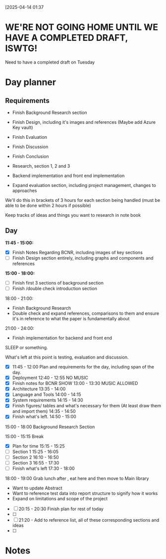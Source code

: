 [2025-04-14 01:37

# WE'RE NOT GOING HOME UNTIL WE HAVE A COMPLETED DRAFT, ISWTG!
Need to have a completed draft on Tuesday
# Day planner



## Requirements
- Finish Background Research section
- Finish Design, including it's images and references (Maybe add Azure Key vault)
-  Finish Evaluation
- Finish Discussion
- Finish Conclusion

 - Research, section 1, 2 and 3
 - Backend implementation and front end implementation
 - Expand evaluation section, including project management, changes to approaches

We'll do this in brackets of 3 hours for each section being handled (must be able to be done within 2 hours if possible)


Keep tracks of ideas and things you want to research in note book

## Day

**11:45 - 15:00:**
- [x] Finish Notes Regarding BCNR, including images of key sections
- [ ] Finish Design section entirely, including graphs and components and references

**15:00 - 18:00:**
- [ ] Finish first 3 sections of background section
- [ ] Finish /double check introduction section

18:00 - 21:00: 
- Finish Background Research
- Double check and expand references, comparisons to them and ensure it's in reference to what the paper is fundamentally about

21:00 - 24:00: 
- Finish implementation for backend and front end

SLEEP or something.

What's left at this point is testing, evaluation and discussion.



- [x] 11:45 - 12:00 Plan and requirements for the day, including span of the day.
- [x] Deployment 12:40 - 12:55 NO MUSIC
- [x] Finish notes for BCNR SHOW 13:00 - 13:30 MUSIC ALLOWED
- [x] Architecture 13:35 - 14:00
- [x] Language and Tools 14:00 - 14:15
- [x] System requirements 14:15 - 14:30
- [x] Finish figures/ tables and what's necessary for them (At least draw them and import them) 14:35 - 14:50
- [x] Finish what's left. 14:50 - 15:00

15:00 - 18:00 Background Research Section

15:00 - 15:15 Break
- [x] Plan for time 15:15 - 15:25
- [ ] Section 1 15:25 - 16:05
- [ ] Section 2 16:10 - 16:50
- [ ] Section 3 16:55 - 17:30
- [ ] Finish what's left 17:30 - 18:00

18:00 - 19:00
Grab lunch after , eat here and then move to Main library


- Want to update Abstract
- Want to reference test data into report structure to signify how it works
- Expand on limitations and scope of the project

- [ ] 20:15 - 20:30 Finish plan for rest of today
- [ ] 
- [ ] 21:20 - Add to reference list, all of these corresponding sections and ideas
- [ ] 
# Notes